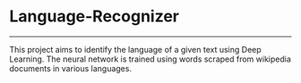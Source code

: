 # Language-Recognizer
--------

This project aims to identify the language of a given text using Deep Learning. The neural network is trained using words scraped from wikipedia documents in various languages.
